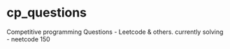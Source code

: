 # cp_questions
Competitive programming Questions - Leetcode &amp; others.
currently solving - neetcode 150
